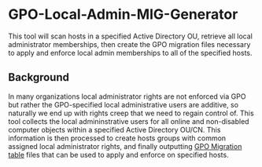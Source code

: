# GPO-Local-Admin-MIG-Generator
This tool will scan hosts in a specified Active Directory OU, retrieve all local administrator memberships, then create the GPO migration files necessary to apply and enforce local admin memberships to all of the specified hosts.
## Background
In many organizations local administrator rights are not enforced via GPO but rather the GPO-specified local administrative users are additive, so naturally we end up with rights creep that we need to regain control of.  This tool collects the local admininstrative users for all online and non-disabled computer objects within a specified Active Directory OU/CN.  This information is then processed to create hosts groups with common assigned local administrator rights, and finally outputting [GPO Migration table](https://learn.microsoft.com/en-us/previous-versions/windows/desktop/gpmc/using-migration-tables) files that can be used to apply and enforce on specified hosts.
